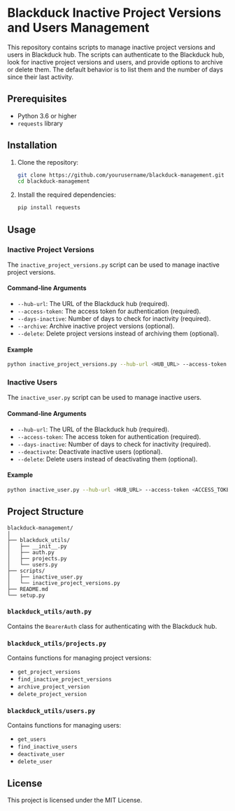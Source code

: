 # Blackduck Inactive Project Versions and Users Management

This repository contains scripts to manage inactive project versions and users in Blackduck hub. The scripts can authenticate to the Blackduck hub, look for inactive project versions and users, and provide options to archive or delete them. The default behavior is to list them and the number of days since their last activity.

## Prerequisites

- Python 3.6 or higher
- `requests` library

## Installation

1. Clone the repository:

   ```sh
   git clone https://github.com/yourusername/blackduck-management.git
   cd blackduck-management
   ```

2. Install the required dependencies:

   ```sh
   pip install requests
   ```

## Usage

### Inactive Project Versions

The `inactive_project_versions.py` script can be used to manage inactive project versions.

#### Command-line Arguments

- `--hub-url`: The URL of the Blackduck hub (required).
- `--access-token`: The access token for authentication (required).
- `--days-inactive`: Number of days to check for inactivity (required).
- `--archive`: Archive inactive project versions (optional).
- `--delete`: Delete project versions instead of archiving them (optional).

#### Example

```sh
python inactive_project_versions.py --hub-url <HUB_URL> --access-token <ACCESS_TOKEN> --days-inactive 30
```

### Inactive Users

The `inactive_user.py` script can be used to manage inactive users.

#### Command-line Arguments

- `--hub-url`: The URL of the Blackduck hub (required).
- `--access-token`: The access token for authentication (required).
- `--days-inactive`: Number of days to check for inactivity (required).
- `--deactivate`: Deactivate inactive users (optional).
- `--delete`: Delete users instead of deactivating them (optional).

#### Example

```sh
python inactive_user.py --hub-url <HUB_URL> --access-token <ACCESS_TOKEN> --days-inactive 30
```

## Project Structure

```
blackduck-management/
│
├── blackduck_utils/
│   ├── __init__.py
│   ├── auth.py
│   ├── projects.py
│   └── users.py
├── scripts/
│   ├── inactive_user.py
│   └── inactive_project_versions.py
├── README.md
└── setup.py
```

### `blackduck_utils/auth.py`

Contains the `BearerAuth` class for authenticating with the Blackduck hub.

### `blackduck_utils/projects.py`

Contains functions for managing project versions:
- `get_project_versions`
- `find_inactive_project_versions`
- `archive_project_version`
- `delete_project_version`

### `blackduck_utils/users.py`

Contains functions for managing users:
- `get_users`
- `find_inactive_users`
- `deactivate_user`
- `delete_user`

## License

This project is licensed under the MIT License.
